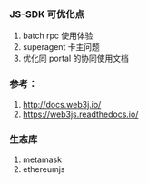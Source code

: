 


### JS-SDK 可优化点
1. batch rpc 使用体验
2. superagent 卡主问题
3. 优化同 portal 的协同使用文档



### 参考：
1. http://docs.web3j.io/
2. https://web3js.readthedocs.io/



### 生态库
1. metamask
2. ethereumjs


